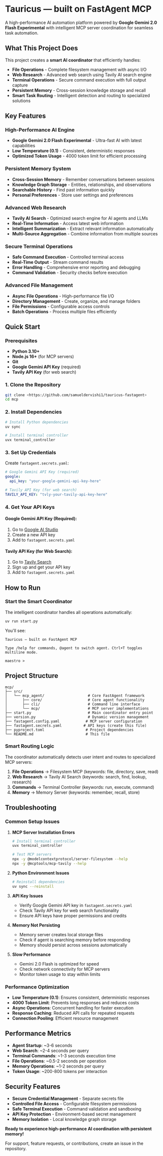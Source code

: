 # Tauricus — built on FastAgent MCP

A high-performance AI automation platform powered by **Google Gemini 2.0 Flash Experimental** with intelligent MCP server coordination for seamless task automation.

## What This Project Does

This project creates a **smart AI coordinator** that efficiently handles:

- **File Operations** - Complete filesystem management with async I/O
- **Web Research** - Advanced web search using Tavily AI search engine
- **Terminal Operations** - Secure command execution with full output capture
- **Persistent Memory** - Cross-session knowledge storage and recall
- **Smart Task Routing** - Intelligent detection and routing to specialized solutions

## Key Features

### **High-Performance AI Engine**

- **Google Gemini 2.0 Flash Experimental** - Ultra-fast AI with latest capabilities
- **Low Temperature (0.1)** - Consistent, deterministic responses
- **Optimized Token Usage** - 4000 token limit for efficient processing

### **Persistent Memory System**

- **Cross-Session Memory** - Remember conversations between sessions
- **Knowledge Graph Storage** - Entities, relationships, and observations
- **Searchable History** - Find past information quickly
- **Personal Preferences** - Store user settings and preferences

### **Advanced Web Research**

- **Tavily AI Search** - Optimized search engine for AI agents and LLMs
- **Real-Time Information** - Access latest web information
- **Intelligent Summarization** - Extract relevant information automatically
- **Multi-Source Aggregation** - Combine information from multiple sources

### **Secure Terminal Operations**

- **Safe Command Execution** - Controlled terminal access
- **Real-Time Output** - Stream command results
- **Error Handling** - Comprehensive error reporting and debugging
- **Command Validation** - Security checks before execution

### **Advanced File Management**

- **Async File Operations** - High-performance file I/O
- **Directory Management** - Create, organize, and manage folders
- **File Permissions** - Configurable access controls
- **Batch Operations** - Process multiple files efficiently

## Quick Start

### Prerequisites

- **Python 3.10+**
- **Node.js 16+** (for MCP servers)
- **Git**
- **Google Gemini API Key** (required)
- **Tavily API Key** (for web search)

### 1. Clone the Repository

```bash
git clone <https://github.com/samueldervishi1/tauricus-fastagent>
cd mcp
```

### 2. Install Dependencies

```bash
# Install Python dependencies
uv sync

# Install terminal controller
uvx terminal_controller
```

### 3. Set Up Credentials

Create `fastagent.secrets.yaml`:

```yaml
# Google Gemini API Key (required)
google:
  api_key: "your-google-gemini-api-key-here"

# Tavily API Key (for web search)
TAVILY_API_KEY: "tvly-your-tavily-api-key-here"
```

### 4. Get Your API Keys

#### Google Gemini API Key (Required):

1. Go to [Google AI Studio](https://aistudio.google.com/app/apikey)
2. Create a new API key
3. Add to `fastagent.secrets.yaml`

#### Tavily API Key (for Web Search):

1. Go to [Tavily Search](https://tavily.com/)
2. Sign up and get your API key
3. Add to `fastagent.secrets.yaml`

## How to Run

### **Start the Smart Coordinator**

The intelligent coordinator handles all operations automatically:

```bash
uv run start.py
```

You'll see:

```
Tauricus — built on FastAgent MCP

Type /help for commands, @agent to switch agent. Ctrl+T toggles multiline mode.

maestro >
```

## Project Structure

```
mcp/
├── src/
│   └── mcp_agent/                    # Core FastAgent framework
│       ├── core/                     # Core agent functionality
│       ├── cli/                      # Command line interface
│       └── mcp/                      # MCP server implementations
├── start.py                          # Main coordinator entry point
├── version.py                        # Dynamic version management
├── fastagent.config.yaml            # MCP server configuration
├── fastagent.secrets.yaml          # API keys (create this file)
├── pyproject.toml                   # Project dependencies
└── README.md                        # This file
```

### **Smart Routing Logic**

The coordinator automatically detects user intent and routes to specialized MCP servers:

1. **File Operations** → Filesystem MCP (keywords: file, directory, save, read)
2. **Web Research** → Tavily AI Search (keywords: search, find, lookup, research)
3. **Commands** → Terminal Controller (keywords: run, execute, command)
4. **Memory** → Memory Server (keywords: remember, recall, store)

## Troubleshooting

### Common Setup Issues

1. **MCP Server Installation Errors**

   ```bash
   # Install terminal controller
   uvx terminal_controller

   # Test MCP servers
   npx -y @modelcontextprotocol/server-filesystem --help
   npx -y @mcptools/mcp-tavily --help
   ```

2. **Python Environment Issues**

   ```bash
   # Reinstall dependencies
   uv sync --reinstall
   ```

3. **API Key Issues**

   - Verify Google Gemini API key in `fastagent.secrets.yaml`
   - Check Tavily API key for web search functionality
   - Ensure API keys have proper permissions and credits

4. **Memory Not Persisting**

   - Memory server creates local storage files
   - Check if agent is searching memory before responding
   - Memory should persist across sessions automatically

5. **Slow Performance**

   - Gemini 2.0 Flash is optimized for speed
   - Check network connectivity for MCP servers
   - Monitor token usage to stay within limits

### Performance Optimization

- **Low Temperature (0.1)**: Ensures consistent, deterministic responses
- **4000 Token Limit**: Prevents long responses and reduces costs
- **Async Operations**: Concurrent handling for faster execution
- **Response Caching**: Reduced API calls for repeated requests
- **Connection Pooling**: Efficient resource management

## **Performance Metrics**

- **Agent Startup**: ~3-6 seconds
- **Web Search**: ~2-4 seconds per query
- **Terminal Commands**: ~1-3 seconds execution time
- **File Operations**: ~0.5-2 seconds per operation
- **Memory Operations**: ~1-2 seconds per query
- **Token Usage**: ~200-800 tokens per interaction

## **Security Features**

- **Secure Credential Management** - Separate secrets file
- **Controlled File Access** - Configurable filesystem permissions
- **Safe Terminal Execution** - Command validation and sandboxing
- **API Key Protection** - Environment-based secret management
- **Memory Isolation** - Local knowledge graph storage

**Ready to experience high-performance AI coordination with persistent memory!**

For support, feature requests, or contributions, create an issue in the repository.
